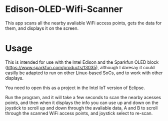 # Edison-OLED-Wifi-Scanner
This app scans all the nearby avaliable WiFi access points, gets the data for them, and displays it on the screen. 

# Usage

This is intended for use with the Intel Edison and the Sparkfun OLED block (https://www.sparkfun.com/products/13035), although I daresay it could easilly be adapted to run on other Linux-based SoCs, and to work with other displays. 

You need to open this as a project in the Intel IoT version of Eclipse. 

Run the program, and it will take a few seconds to scan the nearby acesses points, and then when it displays the info you can use up and down on the joystick to scroll up and down through the avaliable data, A and B to scroll through the scanned WiFi access points, and joystick select to re-scan. 


